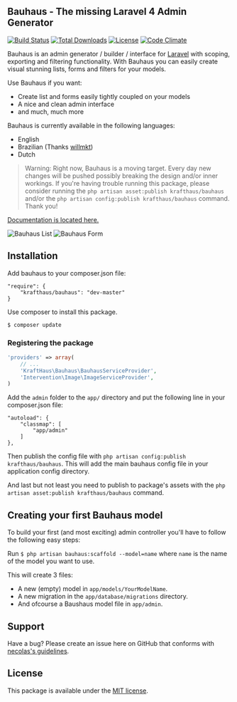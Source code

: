 Bauhaus - The missing Laravel 4 Admin Generator
---

[![Build Status](https://api.travis-ci.org/krafthaus/bauhaus.svg?branch=master)](https://travis-ci.org/krafthaus/bauhaus)
[![Total Downloads](https://poser.pugx.org/krafthaus/bauhaus/downloads.png)](https://packagist.org/packages/krafthaus/bauhaus)
[![License](https://poser.pugx.org/krafthaus/bauhaus/license.png)](https://packagist.org/packages/krafthaus/bauhaus)
[![Code Climate](https://codeclimate.com/github/krafthaus/bauhaus.png)](https://codeclimate.com/github/krafthaus/bauhaus)

Bauhaus is an admin generator / builder / interface for [Laravel](http://laravel.com) with scoping, exporting and filtering functionality.
With Bauhaus you can easily create visual stunning lists, forms and filters for your models.

Use Bauhaus if you want:
- Create list and forms easily tightly coupled on your models
- A nice and clean admin interface
- and much, much more

Bauhaus is currently available in the following languages:
- English
- Brazilian (Thanks [willmkt](https://github.com/willmkt))
- Dutch

> Warning: Right now, Bauhaus is a moving target. Every day new changes will be pushed possibly breaking the design and/or inner workings. If you're having trouble running this package, please consider running the `php artisan asset:publish krafthaus/bauhaus` and/or the `php artisan config:publish krafthaus/bauhaus` command. Thank you!

[Documentation is located here.](http://bauhaus.krafthaus.nl)

![Bauhaus List](https://raw.githubusercontent.com/krafthaus/bauhaus/gh-pages/screenshots/list.png)
![Bauhaus Form](https://raw.githubusercontent.com/krafthaus/bauhaus/gh-pages/screenshots/form.png)

Installation
---
Add bauhaus to your composer.json file:
```
"require": {
	"krafthaus/bauhaus": "dev-master"
}
```

Use composer to install this package.
```
$ composer update
```

### Registering the package
```php
'providers' => array(
	// ...
	'KraftHaus\Bauhaus\BauhausServiceProvider',
	'Intervention\Image\ImageServiceProvider',
)
```

Add the `admin` folder to the `app/` directory and put the following line in your composer.json file:
```
"autoload": {
	"classmap": [
		"app/admin"
	]
},
```

Then publish the config file with `php artisan config:publish krafthaus/bauhaus`.
This will add the main bauhaus config file in your application config directory.

And last but not least you need to publish to package's assets with the `php artisan asset:publish krafthaus/bauhaus` command.

Creating your first Bauhaus model
---
To build your first (and most exciting) admin controller you'll have to follow the following easy steps:

Run `$ php artisan bauhaus:scaffold --model=name` where `name` is the name of the model you want to use.

This will create 3 files:
- A new (empty) model in `app/models/YourModelName`.
- A new migration in the `app/database/migrations` directory.
- And ofcourse a Baushaus model file in `app/admin`.

Support
---
Have a bug? Please create an issue here on GitHub that conforms with [necolas's guidelines](https://github.com/necolas/issue-guidelines).

License
---
This package is available under the [MIT license](LICENSE).
